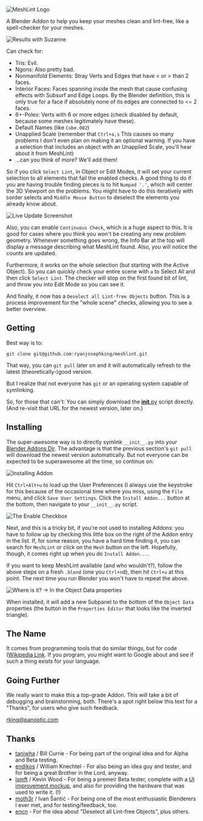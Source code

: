 ![MeshLint Logo](/img/logo-suzanne.png "The default Monkey
has 32 Tris, 42 Nonmanifold Elements, and 9 6+-Edge Poles.")

A Blender Addon to help you keep your meshes clean and lint-free, like a
spell-checker for your meshes.

![Results with Suzanne](/img/messed-up-mesh.png "Found some
Issues.")

Can check for:

 - Tris: Evil.
 - Ngons: Also pretty bad.
 - Nonmanifold Elements: Stray Verts and Edges that have < or > than 2 faces.
 - Interior Faces: Faces spanning inside the mesh that cause confusing
     effects with Subsurf and Edge Loops. By the Blender definition, this is
     only true for a face if absolutely none of its edges are connected to <=
     2 faces.
 - 6+-Poles: Verts with 6 or more edges (check disabled by default, because
   some meshes legitimately have these).
 - Default Names (like `Cube.002`)
 - Unapplied Scale (remember that `Ctrl+a,s` This causes so many problems I
   don't even plan on making it an optional warning. If you have a selection
   that includes an object with an Unapplied Scale, you'll hear about it from
   MeshLint)
 - ...can you think of more? We'll add them!

So if you click `Select Lint`, in Object or Edit Modes, it will set your
current selection to all elements that fail the enabled checks. A good thing
to do if you are having trouble finding pieces is to hit `Numpad '.'`, which
will center the 3D Viewport on the problems. You might have to do this
iteratively with `b`order selects and `Middle Mouse Button` to deselect the
elements you already know about.

![Live Update Screenshot](/img/infobar.png "Live update
screnshot.")

Also, you can enable `Continuous Check`, which is a huge aspect to this. It is
good for cases where you think you won't be creating any new problem geometry.
Whenever something goes wrong, the Info Bar at the top will display a message
describing what MeshLint found. Also, you will notice the counts are updated.

Furthermore, it works on the whole selection (but starting with the Active
Object). So you can quickly check your entire scene with `a` to Select All and
then click `Select Lint`. The checker will stop on the first found bit of
lint, and throw you into Edit Mode so you can see it.

And finally, it now has a `Deselect all Lint-free Objects` button. This is a
process improvement for the "whole scene" checks, allowing you to see a better
overview.

Getting
-------

Best way is to:

    git clone git@github.com:ryanjosephking/meshlint.git

That way, you can `git pull` later on and it will automatically refresh to the
latest (theoretically-)good version.

But I realize that not everyone has `git` or an operating system capable of
symlinking.

So, for those that can't: You can simply download the
[__init__.py](https://raw.github.com/ryanjosephking/meshlint/master/__init__.py)
script directly. (And re-visit that URL for the newest version, later on.)

Installing
----------

The super-awesome way is to directly symlink `__init__.py` into your [Blender
Addons
Dir](http://wiki.blender.org/index.php/Doc:2.6/Manual/Introduction/Installing_Blender/DirectoryLayout).
The advantage is that the previous section's `git pull` will download the
newest version automatically. But not everyone can be expected to be
superawesome all the time, so continue on:

![Installing Addon](/img/install-addon.png "`Install
Addon...` screen.")

Hit `Ctrl+Alt+u` to load up the User Preferences (I always use the keystroke
for this because of the occasional time where you miss, using the `File` menu,
and click `Save User Settings`. Click the `Install Addon...` button at the
bottom, then navigate to your `__init__.py` script.

![The Enable Checkbox](/img/enable-checkbox.png "The Enable
checkbox.")

Next, and this is a tricky bit, if you're not used to installing Addons: you
have to follow up by checking this little box on the right of the Addon entry
in the list. If, for some reason, you have a hard time finding it, you can
search for `MeshLint` or click on the `Mesh` button on the left. Hopefully,
though, it comes right up when you do `Install Addon...`.

If you want to keep MeshLint available (and who wouldn't?), follow the above
steps on a fresh `.blend` (one you `Ctrl+n`d), then hit `Ctrl+u` at this
point. The next time you run Blender you won't have to repeat the above.

![Where is it? -> In the Object Data
properties](/img/where-is-it.png "Object Data properties")

When installed, it will add a new Subpanel to the bottom of the `Object Data`
properties (the button in the `Properties Editor` that looks like the inverted
triangle).

The Name
--------

It comes from programming tools that do similar things, but for code
([Wikipedia Link](http://en.wikipedia.org/wiki/Lint\_(software\))). If you
program, you might want to Google about and see if such a thing exists for
your language. 

Going Further
-------------

We really want to make this a top-grade Addon. This will take a bit of
debugging and brainstorming, both. There's a spot right below this text for a
"Thanks", for users who give such feedback.

<rking@panoptic.com>

Thanks
-----

- [taniwha](http://taniwha.org/~bill/) / Bill Currie - For being part of the
  original idea and for Alpha and Beta testing.
- [endikos](http://www.endikos.com/) / William Knechtel - For also being an
  idea guy and tester, and for being a great Brother in the Lord, anyway.
- [lsmft](http://www.youtube.com/user/Ismft) / Kevin Wood - For being a
  premeir Beta tester, complete with a [UI improvement
  mockup](/img/lsmft.png "Likes Sending Me Fine
  Templates"), and also for providing the hardware that was used to write it.
  (!)
- [moth3r](http://www.moth3r.com/) / Ivan Šantić - For being one of the most
  enthusiastic Blenderers I ever met, and for testing/feedback, too.
- [encn](http://blenderartists.org/forum/member.php?102273-encn) - For the
  idea about "Deselect all Lint-free Objects", plus others.
